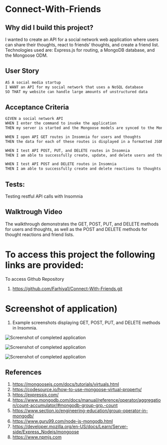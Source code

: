 # Connect-With-Friends

## Why did I build this project?

I wanted to create an API for a social network web application where users can share their thoughts, react to friends’ thoughts, and create a friend list. Technologies used are: Express.js for routing, a MongoDB database, and the Mongoose ODM.

## User Story

```md
AS A social media startup
I WANT an API for my social network that uses a NoSQL database
SO THAT my website can handle large amounts of unstructured data
```

## Acceptance Criteria

```md
GIVEN a social network API
WHEN I enter the command to invoke the application
THEN my server is started and the Mongoose models are synced to the MongoDB database

WHEN I open API GET routes in Insomnia for users and thoughts
THEN the data for each of these routes is displayed in a formatted JSON

WHEN I test API POST, PUT, and DELETE routes in Insomnia
THEN I am able to successfully create, update, and delete users and thoughts in my database

WHEN I test API POST and DELETE routes in Insomnia
THEN I am able to successfully create and delete reactions to thoughts and add and remove friends to a user’s friend list
```

## Tests:

Testing restful API calls with Insomnia

## Walktrough Video

The walkthrough demonstrates the GET, POST, PUT, and DELETE methods for users and thoughts, as well as the POST and DELETE methods for thought reactions and friend lists.

# To access this project the following links are provided:

To access Github Repository

1. https://github.com/Farhiya1/Connect-With-Friends.git


# Screenshot of application)

1. Example screenshots displaying GET, POST, PUT, and DELETE methods in Insomnia.

![Screenshot of completed application](./)


![Screenshot of completed application](./)


![Screenshot of completed application](./)

## References

1. https://mongoosejs.com/docs/tutorials/virtuals.html
2. https://codesource.io/how-to-use-mongoose-virtual-property/
3. https://expressjs.com/
4. https://www.mongodb.com/docs/manual/reference/operator/aggregation/count-accumulator/#mongodb-group-grp.-count
5. https://www.section.io/engineering-education/group-operator-in-mongodb/
6. https://www.guru99.com/node-js-mongodb.html
7. https://developer.mozilla.org/en-US/docs/Learn/Server-side/Express_Nodejs/mongoose
8. https://www.npmjs.com
